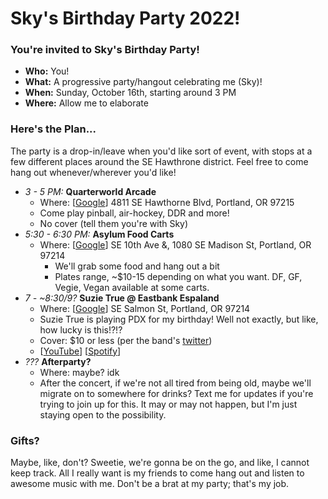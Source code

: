 # Sky's Birthday Party 2022!

### You're invited to Sky's Birthday Party!

- __Who:__ You!
- __What:__ A progressive party/hangout celebrating me (Sky)!
- __When:__ Sunday, October 16th, starting around 3 PM
- __Where:__ Allow me to elaborate

### Here's the Plan...

The party is a drop-in/leave when you'd like sort of event, with stops at a few different places around the SE Hawthrone district. Feel free to come hang out whenever/wherever you'd like!

* *3 - 5 PM:* __Quarterworld Arcade__
  * Where: [[Google](https://www.google.com/maps/search/?api=1&query=QuarterWorld+Arcade,+Southeast+Hawthorne+Boulevard,+Portland,+OR)] 4811 SE Hawthorne Blvd, Portland, OR 97215
  * Come play pinball, air-hockey, DDR and more!
  * No cover (tell them you're with Sky)
* *5:30 - 6:30 PM:* __Asylum Food Carts__
  * Where: [[Google](https://www.google.com/maps/search/?api=1&query=Hawthorne+Asylum+Food+Truck+Pod,+SE+10th+Ave+&,+1080+SE+Madison+St,+Portland,+OR+97214)] SE 10th Ave &, 1080 SE Madison St, Portland, OR 97214
    * We'll grab some food and hang out a bit
    * Plates range, ~$10-15 depending on what you want. DF, GF, Vegie, Vegan available at some carts.
* *7 - ~8:30/9?* __Suzie True @ Eastbank Espaland__
  * Where: [[Google](https://www.google.com/maps/search/?api=1&query=Eastbank+Esplanade,+Southeast+Salmon+Street,+Portland,+OR)] SE Salmon St, Portland, OR 97214
  * Suzie True is playing PDX for my birthday! Well not exactly, but like, how lucky is this!?!?
  * Cover: $10 or less (per the band's [twitter](https://twitter.com/suzietrueband/status/1576259045937188864))
  * [[YouTube](https://youtube.com/playlist?list=PLhijCzB5lau_kmwcsU0rzCLAjLQVNMCZQ)] [[Spotify](https://open.spotify.com/artist/4COdM5vE5byEogAXp1cghR)]
* *???* __Afterparty?__
  * Where: maybe? idk
  * After the concert, if we're not all tired from being old, maybe we'll migrate on to somewhere for drinks? Text me for updates if you're trying to join up for this. It may or may not happen, but I'm just staying open to the possibility.

### Gifts?

Maybe, like, don't? Sweetie, we're gonna be on the go, and like, I cannot keep track. All I really want is my friends to come hang out and listen to awesome music with me. Don't be a brat at my party; that's my job.
